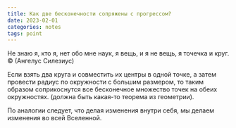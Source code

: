 ```yaml
---
title: Как две бесконечности сопряжены с прогрессом?
date: 2023-02-01
categories: notes
tags: point
---
```

Не знаю я, кто я, нет обо мне наук,
я вещь, и я не вещь, я точечка и круг. © (Ангелус Силезиус)

Если взять два круга и совместить их центры в одной точке,
а затем провести радиус по окружности с большим размером, то таким образом
 соприкоснутся все бесконечное множество точек на обеих окружностях.
(должна быть какая-то теорема из геометрии).

По аналогии следует, что делая изменения внутри себя, мы делаем изменения
во всей Вселенной.

